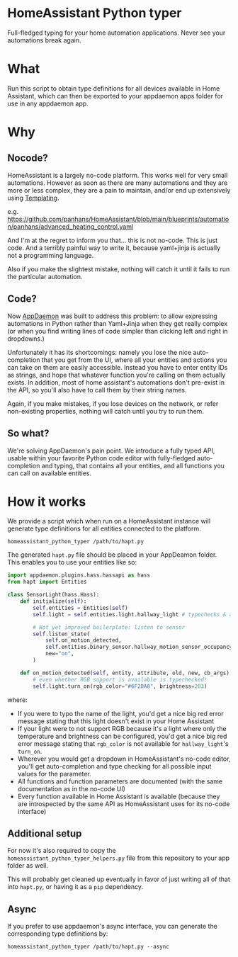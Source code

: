# HomeAssistant Python typer

Full-fledged typing for your home automation applications. Never see your automations break again.

# What

Run this script to obtain type definitions for all devices available in Home Assistant, which can then be exported to your appdaemon apps folder for use in any appdaemon app.

# Why

## Nocode?

HomeAssistant is a largely no-code platform. This works well for very small automations. However as soon as there are many automations and they are more or less complex, they are a pain to maintain, and/or end up extensively using [Templating](https://www.home-assistant.io/docs/configuration/templating/).

e.g. https://github.com/panhans/HomeAssistant/blob/main/blueprints/automation/panhans/advanced_heating_control.yaml

And I'm at the regret to inform you that... this is not no-code. This is just code. And a terribly painful way to write it, because yaml+jinja is actually not a programming language.

Also if you make the slightest mistake, nothing will catch it until it fails to run the particular automation.

## Code?

Now [AppDaemon](https://appdaemon.readthedocs.io/en/latest/) was built to address this problem: to allow expressing automations in Python rather than Yaml+Jinja when they get really complex (or when you find writing lines of code simpler than clicking left and right in dropdowns.)

Unfortunately it has its shortcomings: namely you lose the nice auto-completion that you get from the UI, where all your entities and actions you can take on them are easily accessible.
Instead you have to enter entity IDs as strings, and hope that whatever function you're calling on them actually exists. In addition, most of home assistant's automations don't pre-exist in the API, so you'll also have to call them by their string names.

Again, if you make mistakes, if you lose devices on the network, or refer non-existing properties, nothing will catch until you try to run them.

## So what?

We're solving AppDaemon's pain point. We introduce a fully typed API, usable within your favorite Python code editor with fully-fledged auto-completion and typing, that contains all your entities, and all functions you can call on available entities.

# How it works

We provide a script which when run on a HomeAssistant instance will generate type definitions for all entities connected to the platform.
```console
homeassistant_python_typer /path/to/hapt.py
```

The generated `hapt.py` file should be placed in your AppDeamon folder. This enables you to use your entities like so:

```python
import appdaemon.plugins.hass.hassapi as hass
from hapt import Entities

class SensorLight(hass.Hass):
    def initialize(self):
        self.entities = Entities(self)
        self.light = self.entities.light.hallway_light # typechecks & autocompletes

        # Not yet improved boilerplate: listen to sensor
        self.listen_state(
            self.on_motion_detected,
            self.entities.binary_sensor.hallway_motion_sensor_occupancy.entity_id,
            new="on",
        )

    def on_motion_detected(self, entity, attribute, old, new, cb_args):
        # even whether RGB support is available is typechecked!
        self.light.turn_on(rgb_color="#6F2DA8", brightness=203) 
```

where:
- If you were to typo the name of the light, you'd get a nice big red error message stating that this light doesn't exist in your Home Assistant
- If your light were to not support RGB because it's a light where only the temperature and brightness can be configured, you'd get a nice big red error message stating that `rgb_color` is not available for `hallway_light`'s `turn_on`.
- Wherever you would get a dropdown in HomeAssistant's no-code editor, you'll get auto-completion and type checking for all possible input values for the parameter.
- All functions and function parameters are documented (with the same documentation as in the no-code UI)
- Every function available in Home Assistant is available (because they are introspected by the same API as HomeAssistant uses for its no-code interface)

## Additional setup

For now it's also required to copy the `homeassistant_python_typer_helpers.py` file from this repository to your app folder as well.

This will probably get cleaned up eventually in favor of just writing all of that into `hapt.py`, or having it as a `pip` dependency.

## Async

If you prefer to use appdaemon's async interface, you can generate the corresponding type definitions by:
```console
homeassistant_python_typer /path/to/hapt.py --async
```
